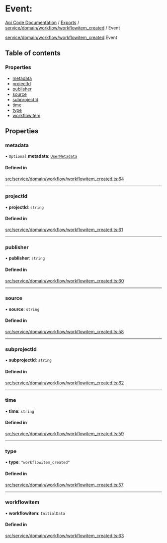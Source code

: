 # Event: 
 
[Api Code Documentation](../README.md) / [Exports](../modules.md) / [service/domain/workflow/workflowitem\_created](../modules/service_domain_workflow_workflowitem_created.md) / Event

[service/domain/workflow/workflowitem\_created](../modules/service_domain_workflow_workflowitem_created.md).Event

## Table of contents

### Properties

- [metadata](service_domain_workflow_workflowitem_created.Event.md#metadata)
- [projectId](service_domain_workflow_workflowitem_created.Event.md#projectid)
- [publisher](service_domain_workflow_workflowitem_created.Event.md#publisher)
- [source](service_domain_workflow_workflowitem_created.Event.md#source)
- [subprojectId](service_domain_workflow_workflowitem_created.Event.md#subprojectid)
- [time](service_domain_workflow_workflowitem_created.Event.md#time)
- [type](service_domain_workflow_workflowitem_created.Event.md#type)
- [workflowitem](service_domain_workflow_workflowitem_created.Event.md#workflowitem)

## Properties

### metadata

• `Optional` **metadata**: [`UserMetadata`](../modules/service_domain_metadata.md#usermetadata)

#### Defined in

[src/service/domain/workflow/workflowitem_created.ts:64](https://github.com/openkfw/TruBudget/blob/422cbec/api/src/service/domain/workflow/workflowitem_created.ts#L64)

___

### projectId

• **projectId**: `string`

#### Defined in

[src/service/domain/workflow/workflowitem_created.ts:61](https://github.com/openkfw/TruBudget/blob/422cbec/api/src/service/domain/workflow/workflowitem_created.ts#L61)

___

### publisher

• **publisher**: `string`

#### Defined in

[src/service/domain/workflow/workflowitem_created.ts:60](https://github.com/openkfw/TruBudget/blob/422cbec/api/src/service/domain/workflow/workflowitem_created.ts#L60)

___

### source

• **source**: `string`

#### Defined in

[src/service/domain/workflow/workflowitem_created.ts:58](https://github.com/openkfw/TruBudget/blob/422cbec/api/src/service/domain/workflow/workflowitem_created.ts#L58)

___

### subprojectId

• **subprojectId**: `string`

#### Defined in

[src/service/domain/workflow/workflowitem_created.ts:62](https://github.com/openkfw/TruBudget/blob/422cbec/api/src/service/domain/workflow/workflowitem_created.ts#L62)

___

### time

• **time**: `string`

#### Defined in

[src/service/domain/workflow/workflowitem_created.ts:59](https://github.com/openkfw/TruBudget/blob/422cbec/api/src/service/domain/workflow/workflowitem_created.ts#L59)

___

### type

• **type**: ``"workflowitem_created"``

#### Defined in

[src/service/domain/workflow/workflowitem_created.ts:57](https://github.com/openkfw/TruBudget/blob/422cbec/api/src/service/domain/workflow/workflowitem_created.ts#L57)

___

### workflowitem

• **workflowitem**: `InitialData`

#### Defined in

[src/service/domain/workflow/workflowitem_created.ts:63](https://github.com/openkfw/TruBudget/blob/422cbec/api/src/service/domain/workflow/workflowitem_created.ts#L63)
